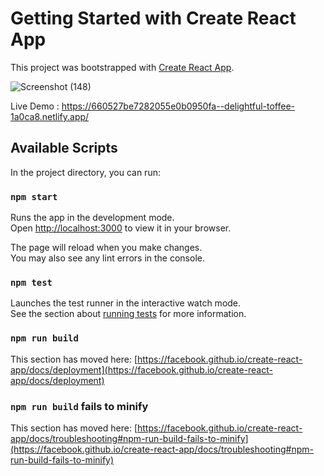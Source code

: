 # Getting Started with Create React App

This project was bootstrapped with [Create React App](https://github.com/facebook/create-react-app).

![Screenshot (148)](https://github.com/amalfranci/SocialMedia_project-LookUp/assets/65619344/ef82014c-3863-4d5c-9c9e-b54c771ffd40)


Live Demo : https://660527be7282055e0b0950fa--delightful-toffee-1a0ca8.netlify.app/

## Available Scripts

In the project directory, you can run:

### `npm start`

Runs the app in the development mode.\
Open [http://localhost:3000](http://localhost:3000) to view it in your browser.

The page will reload when you make changes.\
You may also see any lint errors in the console.

### `npm test`

Launches the test runner in the interactive watch mode.\
See the section about [running tests](https://facebook.github.io/create-react-app/docs/running-tests) for more information.

### `npm run build`



This section has moved here: [https://facebook.github.io/create-react-app/docs/deployment](https://facebook.github.io/create-react-app/docs/deployment)

### `npm run build` fails to minify

This section has moved here: [https://facebook.github.io/create-react-app/docs/troubleshooting#npm-run-build-fails-to-minify](https://facebook.github.io/create-react-app/docs/troubleshooting#npm-run-build-fails-to-minify)
